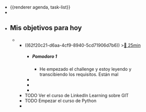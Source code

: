 - {{renderer agenda, task-list}}
-
- ## Mis objetivos para hoy
	-
		- ((62f20c21-d6aa-4cf9-8940-5cd71906d7b6)) >[🍅 25min](#agenda-pomo://?t=f-1660030401043-1500)
			- ##### Pomodoro 1
				- He empezado el challenge y estoy leyendo y transcibiendo los requisitos. Están mal
			-
			-
			-
		- TODO Ver el curso de LinkedIn Learning sobre GIT
		- TODO Empezar el curso de Python
		-